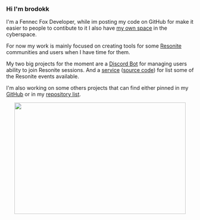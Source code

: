 ### Hi I'm brodokk

I'm a Fennec Fox Developer, while im posting my code on GitHub for make it easier to people to contibute to it I also have [my own space](https://brodokk.space) in the cyberspace.

For now my work is mainly focused on creating tools for some [Resonite](https://resonite.com) communities and users when I have time for them.

My two big projects for the moment are a [Discord Bot](https://github.com/Resonite-Community-Projects/accesslistmanager) for managing users ability to join Resonite sessions. And a [service](https://events.resonite.boltwolf.net/) ([source code](https://github.com/Resonite-Community-Projects/community_events.resonite)) for list some of the Resonite events available.

I'm also working on some others projects that can find either pinned in my [GitHub](https://github.com/brodokk) or in my [repository list](https://github.com/brodokk?tab=repositories).

<p align="center">
  <img width="460" height="300" src="https://brodokk.space/files/feral_brodokk_25.png">
</p>
